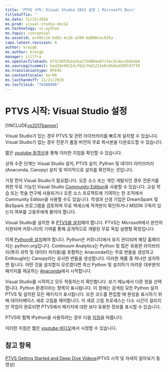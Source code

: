 ```yaml
---
title: 'PTVS 시작: Visual Studio 2015 설정 | Microsoft Docs'
titleSuffix: ''
ms.date: 11/15/2016
ms.prod: visual-studio-dev14
ms.technology: vs-python
ms.topic: conceptual
ms.assetid: ec491c1d-bdb2-4c2b-a390-bd808cec635a
caps.latest.revision: 6
author: kraigb
ms.author: kraigb
manager: jillfra
ms.openlocfilehash: 073230f2b2a35a27540b9a67cfec3c4ace502eb8
ms.sourcegitcommit: bad28e99214cf62cfbd1222e8cb5ded1997d7ff0
ms.translationtype: MTE95
ms.contentlocale: ko-KR
ms.lasthandoff: 11/21/2019
ms.locfileid: "74300496"
---
```

# <a name="getting-started-with-ptvs-setting-up-visual-studio"></a>PTVS 시작: Visual Studio 설정

[!INCLUDE[vs2017banner](../includes/vs2017banner.md)]

Visual Studio가 있는 경우 PTVS 및 관련 라이브러리를 빠르게 설치할 수 있습니다. Visual Studio가 없는 경우 전문가 품질 버전의 무료 복사본을 다운로드할 수 있습니다.

짧은 [youtube 동영상](https://www.youtube.com/watch?v=_okUV47eM5c&list=PLReL099Y5nRdLgGAdrb_YeTdEnd23s6Ff&index=1)을 통해 이러한 지침을 확인할 수 있습니다.

상위 수준 단계는 Visual Studio 설치, PTVS 설치, Python 및 데이터 라이브러리(Anaconda, Canopy) 설치 및 마지막으로 설치를 확인하는 것입니다.

가장 먼저 Visual Studio가 필요합니다. 오픈 소스 또는 개인 개발자인 경우 전문가를 위한 무료 기능인 Visual Studio [Community Edition](https://www.visualstudio.com/products/visual-studio-community-vs)을 사용할 수 있습니다. 교실 학습 또는 학술 연구에 사용되거나 오픈 소스 프로젝트에 기여하는 한 조직에서 Community Edition을 사용할 수도 있습니다. 학생과 신생 기업은 DreamSpark 및 BizSpark 프로그램을 검토하여 무료 액세스에 적격한지 확인하거나 MSDN 구독이 있는지 여부를 고용주에게 물어야 합니다.

Visual Studio를 설치한 후 [PTVS를 설치](https://archive.codeplex.com/?p=pytools)해야 합니다. PTVS는 Microsoft에서 완전히 지원되며 커뮤니티의 기여를 통해 공개적으로 개발된 무료 독립 실행형 확장입니다.

이제 [Python을 설치](https://www.python.org/download/)해야 합니다. Python은 커뮤니티에서 유지 관리되며 해당 홈페이지는 python.org입니다. Continuum Analytics는 Python 및 많은 유용한 라이브러리(특히 과학 및 데이터 처리용)를 포함하는 Anaconda라는 무료 번들을 생성하고 Enthought는 Canopy라는 유사한 번들을 생성합니다. 이러한 제품 중 하나만 설치하면 됩니다. 어떤 것을 설치할지 모르겠다면 최신 Python 및 설치하기 어려운 대부분의 패키지를 제공하는 [Anaconda](https://www.continuum.io/downloads)에서 시작합니다.

Visual Studio를 시작하고 모두 작동하는지 확인합니다. 보기 메뉴에서 다른 창을 선택합니다. Python 환경이라는 항목이 표시됩니다. 이 창에는 검색된 모든 Python 설치 PTVS 및 설치된 모든 패키지가 표시됩니다. 또한 코드를 편집할 때 완성을 표시하기 위해 데이터베이스 새로 고침을 제어합니다. 이 새로 고침 프로세스는 다소 시간이 걸리지만 작업이 완료되면 PTVS에서 패키지에 대한 보다 유용한 정보를 표시할 수 있습니다.

PTVS와 함께 IPython을 사용하려는 경우 다음 [지침](https://archive.codeplex.com/?p=pytools)을 따릅니다.

이러한 지침은 짧은 [youtube 비디오](https://www.youtube.com/watch?v=_okUV47eM5c&list=PLReL099Y5nRdLgGAdrb_YeTdEnd23s6Ff&index=1)에서 시청할 수 있습니다.

## <a name="see-also"></a>참고 항목

[PTVS Getting Started and Deep Dive Videos](https://www.youtube.com/playlist?list=PLReL099Y5nRdLgGAdrb_YeTdEnd23s6Ff)(PTVS 시작 및 자세히 알아보기 동영상)
